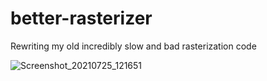# better-rasterizer
Rewriting my old incredibly slow and bad rasterization code

![Screenshot_20210725_121651](https://user-images.githubusercontent.com/73869536/126910755-195a2d78-e0df-4e0b-aeff-2ee9c0ec6102.png)
